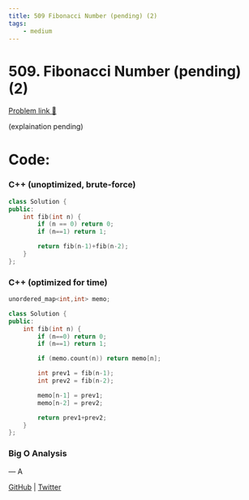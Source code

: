 ```yaml
---
title: 509 Fibonacci Number (pending) (2)
tags:
    - medium
---
```



# 509. Fibonacci Number (pending) (2)

[Problem link 🔗](https://leetcode.com/problems/min-cost-climbing-stairs/description/) 

(explaination pending)

# Code:

### C++ (unoptimized, brute-force)

```cpp
class Solution {
public:
    int fib(int n) {
        if (n == 0) return 0;
        if (n==1) return 1;

        return fib(n-1)+fib(n-2);
    }
};
```

### C++ (optimized for time)

```cpp
unordered_map<int,int> memo;

class Solution {
public:
    int fib(int n) {
        if (n==0) return 0;
        if (n==1) return 1;

        if (memo.count(n)) return memo[n];

        int prev1 = fib(n-1);
        int prev2 = fib(n-2);

        memo[n-1] = prev1;
        memo[n-2] = prev2;

        return prev1+prev2;
    }
};
```

### Big O Analysis

— A

[GitHub](https://github.com/AtharvaKamble) | [Twitter](https://twitter.com/AtharvaKamble07)
